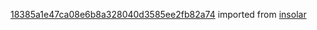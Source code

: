 [18385a1e47ca08e6b8a328040d3585ee2fb82a74](https://github.com/insolar/insolar/commit/18385a1e47ca08e6b8a328040d3585ee2fb82a74) imported from [insolar](https://github.com/insolar/insolar)
